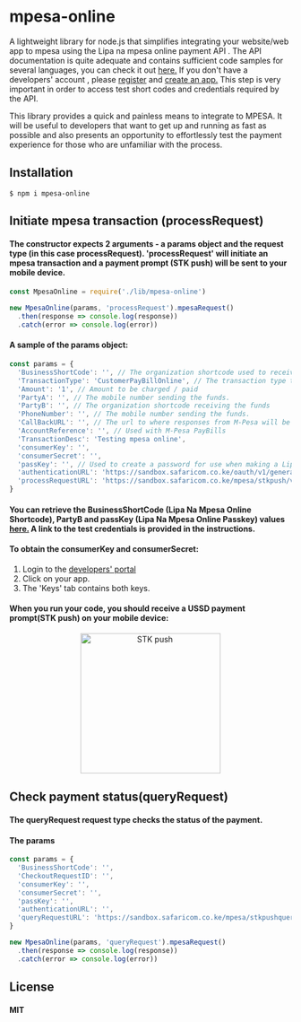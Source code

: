 # mpesa-online
A lightweight library for node.js that simplifies integrating your website/web app to mpesa using the Lipa na mpesa online payment API . The API documentation is quite adequate and contains sufficient code samples for several languages, you can check it out [here.](https://developer.safaricom.co.ke/docs#lipa-na-m-pesa-online-payment) If you don't have a developers' account , please [register](https://developer.safaricom.co.ke/login-register) and [create an app.](https://developer.safaricom.co.ke/docs#creating-a-sandbox-app) This step is very important in order to access test short codes and credentials required by the API.

This library provides a quick and painless means to integrate to MPESA. It will be useful to developers that want to get up and running as fast as possible and also presents an opportunity to effortlessly test the payment experience for those who are unfamiliar with the process. 

## Installation
```
$ npm i mpesa-online
```
## Initiate mpesa transaction (processRequest)
#### The constructor expects 2 arguments - a params object and the request type (in this case processRequest). 'processRequest' will initiate an mpesa transaction and a payment prompt (STK push) will be sent to your mobile device.

####
```javascript
const MpesaOnline = require('./lib/mpesa-online')

new MpesaOnline(params, 'processRequest').mpesaRequest()
  .then(response => console.log(response))
  .catch(error => console.log(error))
```
#### A sample of the params object:
```javascript
const params = {
  'BusinessShortCode': '', // The organization shortcode used to receive the transaction.
  'TransactionType': 'CustomerPayBillOnline', // The transaction type to be used for this request.
  'Amount': '1', // Amount to be charged / paid
  'PartyA': '', // The mobile number sending the funds.
  'PartyB': '', // The organization shortcode receiving the funds
  'PhoneNumber': '', // The mobile number sending the funds.
  'CallBackURL': '', // The url to where responses from M-Pesa will be sent to.
  'AccountReference': '', // Used with M-Pesa PayBills
  'TransactionDesc': 'Testing mpesa online',
  'consumerKey': '',
  'consumerSecret': '',
  'passKey': '', // Used to create a password for use when making a Lipa Na M-Pesa Online Payment API calls
  'authenticationURL': 'https://sandbox.safaricom.co.ke/oauth/v1/generate?grant_type=client_credentials', // MPESA authentication end point
  'processRequestURL': 'https://sandbox.safaricom.co.ke/mpesa/stkpush/v1/processrequest' // MPESA request processing end point
}
```
#### You can retrieve the BusinessShortCode (Lipa Na Mpesa Online Shortcode), PartyB and passKey (Lipa Na Mpesa Online Passkey) values [here.](https://developer.safaricom.co.ke/docs#test-credentials) A link to the test credentials is provided in the instructions.

#### To obtain the consumerKey and consumerSecret:
1. Login to the [developers' portal](https://developer.safaricom.co.ke/login-register)
2. Click on your app.
3. The 'Keys' tab contains both keys.

#### When you run your code, you should receive a USSD payment prompt(STK push) on your mobile device:
<p align = "center">
<img src = https://raw.githubusercontent.com/Njunge11/mpesa-online/master/IMG_8703.PNG  alt="STK push" width="250"/>
</p>

## Check payment status(queryRequest)
#### The queryRequest request type checks the status of the payment.
#### The params
```javascript
const params = {
  'BusinessShortCode': '',
  'CheckoutRequestID': '',
  'consumerKey': '',
  'consumerSecret': '',
  'passKey': '',
  'authenticationURL': '',
  'queryRequestURL': 'https://sandbox.safaricom.co.ke/mpesa/stkpushquery/v1/query'
}
```
```javascript
new MpesaOnline(params, 'queryRequest').mpesaRequest()
  .then(response => console.log(response))
  .catch(error => console.log(error))
```
## License
#### MIT

